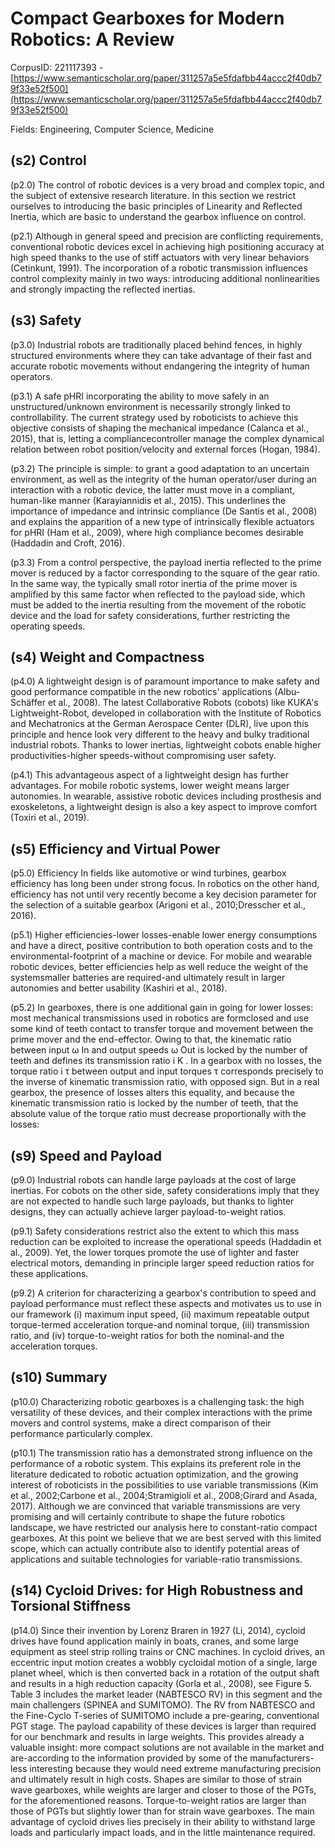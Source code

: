 # Compact Gearboxes for Modern Robotics: A Review

CorpusID: 221117393 - [https://www.semanticscholar.org/paper/311257a5e5fdafbb44accc2f40db79f33e52f500](https://www.semanticscholar.org/paper/311257a5e5fdafbb44accc2f40db79f33e52f500)

Fields: Engineering, Computer Science, Medicine

## (s2) Control
(p2.0) The control of robotic devices is a very broad and complex topic, and the subject of extensive research literature. In this section we restrict ourselves to introducing the basic principles of Linearity and Reflected Inertia, which are basic to understand the gearbox influence on control.

(p2.1) Although in general speed and precision are conflicting requirements, conventional robotic devices excel in achieving high positioning accuracy at high speed thanks to the use of stiff actuators with very linear behaviors (Cetinkunt, 1991). The incorporation of a robotic transmission influences control complexity mainly in two ways: introducing additional nonlinearities and strongly impacting the reflected inertias.
## (s3) Safety
(p3.0) Industrial robots are traditionally placed behind fences, in highly structured environments where they can take advantage of their fast and accurate robotic movements without endangering the integrity of human operators.

(p3.1) A safe pHRI incorporating the ability to move safely in an unstructured/unknown environment is necessarily strongly linked to controllability. The current strategy used by roboticists to achieve this objective consists of shaping the mechanical impedance (Calanca et al., 2015), that is, letting a compliancecontroller manage the complex dynamical relation between robot position/velocity and external forces (Hogan, 1984).

(p3.2) The principle is simple: to grant a good adaptation to an uncertain environment, as well as the integrity of the human operator/user during an interaction with a robotic device, the latter must move in a compliant, human-like manner (Karayiannidis et al., 2015). This underlines the importance of impedance and intrinsic compliance (De Santis et al., 2008) and explains the apparition of a new type of intrinsically flexible actuators for pHRI (Ham et al., 2009), where high compliance becomes desirable (Haddadin and Croft, 2016).

(p3.3) From a control perspective, the payload inertia reflected to the prime mover is reduced by a factor corresponding to the square of the gear ratio. In the same way, the typically small rotor inertia of the prime mover is amplified by this same factor when reflected to the payload side, which must be added to the inertia resulting from the movement of the robotic device and the load for safety considerations, further restricting the operating speeds.
## (s4) Weight and Compactness
(p4.0) A lightweight design is of paramount importance to make safety and good performance compatible in the new robotics' applications (Albu-Schäffer et al., 2008). The latest Collaborative Robots (cobots) like KUKA's Lightweight-Robot, developed in collaboration with the Institute of Robotics and Mechatronics at the German Aerospace Center (DLR), live upon this principle and hence look very different to the heavy and bulky traditional industrial robots. Thanks to lower inertias, lightweight cobots enable higher productivities-higher speeds-without compromising user safety.

(p4.1) This advantageous aspect of a lightweight design has further advantages. For mobile robotic systems, lower weight means larger autonomies. In wearable, assistive robotic devices including prosthesis and exoskeletons, a lightweight design is also a key aspect to improve comfort (Toxiri et al., 2019).
## (s5) Efficiency and Virtual Power
(p5.0) Efficiency In fields like automotive or wind turbines, gearbox efficiency has long been under strong focus. In robotics on the other hand, efficiency has not until very recently become a key decision parameter for the selection of a suitable gearbox (Arigoni et al., 2010;Dresscher et al., 2016).

(p5.1) Higher efficiencies-lower losses-enable lower energy consumptions and have a direct, positive contribution to both operation costs and to the environmental-footprint of a machine or device. For mobile and wearable robotic devices, better efficiencies help as well reduce the weight of the systemsmaller batteries are required-and ultimately result in larger autonomies and better usability (Kashiri et al., 2018).

(p5.2) In gearboxes, there is one additional gain in going for lower losses: most mechanical transmissions used in robotics are formclosed and use some kind of teeth contact to transfer torque and movement between the prime mover and the end-effector. Owing to that, the kinematic ratio between input ω In and output speeds ω Out is locked by the number of teeth and defines its transmission ratio i K . In a gearbox with no losses, the torque ratio i τ between output and input torques τ corresponds precisely to the inverse of kinematic transmission ratio, with opposed sign. But in a real gearbox, the presence of losses alters this equality, and because the kinematic transmission ratio is locked by the number of teeth, that the absolute value of the torque ratio must decrease proportionally with the losses:
## (s9) Speed and Payload
(p9.0) Industrial robots can handle large payloads at the cost of large inertias. For cobots on the other side, safety considerations imply that they are not expected to handle such large payloads, but thanks to lighter designs, they can actually achieve larger payload-to-weight ratios.

(p9.1) Safety considerations restrict also the extent to which this mass reduction can be exploited to increase the operational speeds (Haddadin et al., 2009). Yet, the lower torques promote the use of lighter and faster electrical motors, demanding in principle larger speed reduction ratios for these applications.

(p9.2) A criterion for characterizing a gearbox's contribution to speed and payload performance must reflect these aspects and motivates us to use in our framework (i) maximum  input speed, (ii) maximum repeatable output torque-termed acceleration torque-and nominal torque, (iii) transmission ratio, and (iv) torque-to-weight ratios for both the nominal-and the acceleration torques.
## (s10) Summary
(p10.0) Characterizing robotic gearboxes is a challenging task: the high versatility of these devices, and their complex interactions with the prime movers and control systems, make a direct comparison of their performance particularly complex.

(p10.1) The transmission ratio has a demonstrated strong influence on the performance of a robotic system. This explains its preferent role in the literature dedicated to robotic actuation optimization, and the growing interest of roboticists in the possibilities to use variable transmissions (Kim et al., 2002;Carbone et al., 2004;Stramigioli et al., 2008;Girard and Asada, 2017). Although we are convinced that variable transmissions are very promising and will certainly contribute to shape the future robotics landscape, we have restricted our analysis here to constant-ratio compact gearboxes. At this point we believe that we are best served with this limited scope, which can actually contribute also to identify potential areas of applications and suitable technologies for variable-ratio transmissions.
## (s14) Cycloid Drives: for High Robustness and Torsional Stiffness
(p14.0) Since their invention by Lorenz Braren in 1927 (Li, 2014), cycloid drives have found application mainly in boats, cranes, and some large equipment as steel strip rolling trains or CNC machines. In cycloid drives, an eccentric input motion creates a wobbly cycloidal motion of a single, large planet wheel, which is then converted back in a rotation of the output shaft and results in a high reduction capacity (Gorla et al., 2008), see Figure 5. Table 3 includes the market leader (NABTESCO RV) in this segment and the main challengers (SPINEA and SUMITOMO). The RV from NABTESCO and the Fine-Cyclo T-series of SUMITOMO include a pre-gearing, conventional PGT stage. The payload capability of these devices is larger than required for our benchmark and results in large weights. This provides already a valuable insight: more compact solutions are not available in the market and are-according to the information provided by some of the manufacturers-less interesting because they would need extreme manufacturing precision and ultimately result in high costs. Shapes are similar to those of strain wave gearboxes, while weights are larger and closer to those of the PGTs, for the aforementioned reasons. Torque-to-weight ratios are larger than those of PGTs but slightly lower than for strain wave gearboxes. The main advantage of cycloid drives lies precisely in their ability to withstand large loads and particularly impact loads, and in the little maintenance required.

